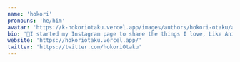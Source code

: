 ```yaml
---
name: 'hokori'
pronouns: 'he/him'
avatar: 'https://k-hokoriotaku.vercel.app/images/authors/hokori-otaku/avatar.png'
bio: '🔩I started my Instagram page to share the things I love, Like Anime, Manga, Books, Movies and More!!'
website: 'https://hokoriotaku.vercel.app/'
twitter: 'https://twitter.com/hokoriOtaku'
---
```

